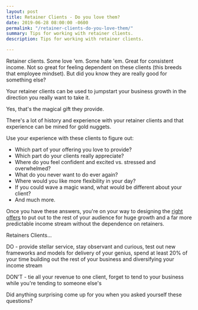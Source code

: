 ```yaml
---
layout: post
title: Retainer Clients - Do you love them?
date: 2019-06-28 08:00:00 -0600
permalink: "/retainer-clients-do-you-love-them/"
summary: Tips for working with retainer clients.
description: Tips for working with retainer clients.

---
```

Retainer clients. Some love 'em. Some hate 'em. Great for consistent income. Not so great for feeling dependent on these clients (this breeds that employee mindset). But did you know they are really good for something else?

Your retainer clients can be used to jumpstart your business growth in the direction you really want to take it.

Yes, that's the magical gift they provide.

There's a lot of history and experience with your retainer clients and that experience can be mined for gold nuggets.

Use your experience with these clients to figure out:

* Which part of your offering you love to provide?
* Which part do your clients really appreciate?
* Where do you feel confident and excited vs. stressed and overwhelmed?
* What do you never want to do ever again?
* Where would you like more flexibility in your day?
* If you could wave a magic wand, what would be different about your client?
* And much more.

Once you have these answers, you're on your way to designing the [right offers](https://nestingyourbusiness.vipmembervault.com/products/courses/view/34) to put out to the rest of your audience for huge growth and a far more predictable income stream without the dependence on retainers.

Retainers Clients...

DO - provide stellar service, stay observant and curious, test out new frameworks and models for delivery of your genius, spend at least 20% of your time building out the rest of your business and diversifying your income stream

DON'T - tie all your revenue to one client, forget to tend to your business while you're tending to someone else's

Did anything surprising come up for you when you asked yourself these questions?